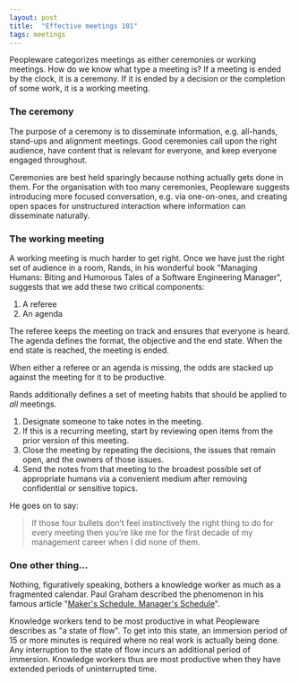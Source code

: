 ```yaml
---
layout: post
title:  "Effective meetings 101"
tags: meetings
---
```

Peopleware categorizes meetings as either ceremonies or working meetings.
How do we know what type a meeting is? If a meeting is ended by the clock,
it is a ceremony. If it is ended by a decision or the completion of some work,
it is a working meeting.

### The ceremony

The purpose of a ceremony is to disseminate information,
e.g. all-hands, stand-ups and alignment meetings.
Good ceremonies call upon the right audience,
have content that is relevant for everyone,
and keep everyone engaged throughout.

Ceremonies are best held sparingly
because nothing actually gets done in them.
For the organisation with too many ceremonies,
Peopleware suggests introducing more focused conversation,
e.g. via one-on-ones, and creating open spaces 
for unstructured interaction
where information can disseminate naturally.

### The working meeting

A working meeting is much harder to get right.
Once we have just the right set of audience in a room,
Rands, in his wonderful book "Managing Humans: Biting and Humorous Tales of a Software Engineering Manager",
suggests that we add these two critical components:

1. A referee
2. An agenda

The referee keeps the meeting on track
and ensures that everyone is heard.
The agenda defines the format, the objective and the end state.
When the end state is reached, the meeting is ended.

When either a referee or an agenda is missing, 
the odds are stacked up against the meeting for it to be productive.

Rands additionally defines a set of meeting habits
that should be applied to *all* meetings.

1. Designate someone to take notes in the meeting.
2. If this is a recurring meeting, start by reviewing open items from the prior version of this meeting.
3. Close the meeting by repeating the decisions, the issues that remain open, and the owners of those issues.
4. Send the notes from that meeting to the broadest possible set of appropriate humans via a convenient medium after removing confidential or sensitive topics.

He goes on to say:

> If those four bullets don’t feel instinctively the right thing to do
> for every meeting then you’re like me
> for the first decade of my management career when I did none of them.

### One other thing...

Nothing, figuratively speaking,
bothers a knowledge worker as much as a fragmented calendar.
Paul Graham described the phenomenon in his famous article
"[Maker's Schedule, Manager's Schedule](http://www.paulgraham.com/makersschedule.html)".

Knowledge workers tend to be most productive in
what Peopleware describes as "a state of flow".
To get into this state, an immersion period of 15 or more minutes is required
where no real work is actually being done.
Any interruption to the state of flow incurs an additional period of immersion.
Knowledge workers thus are most productive when they have
extended periods of uninterrupted time.